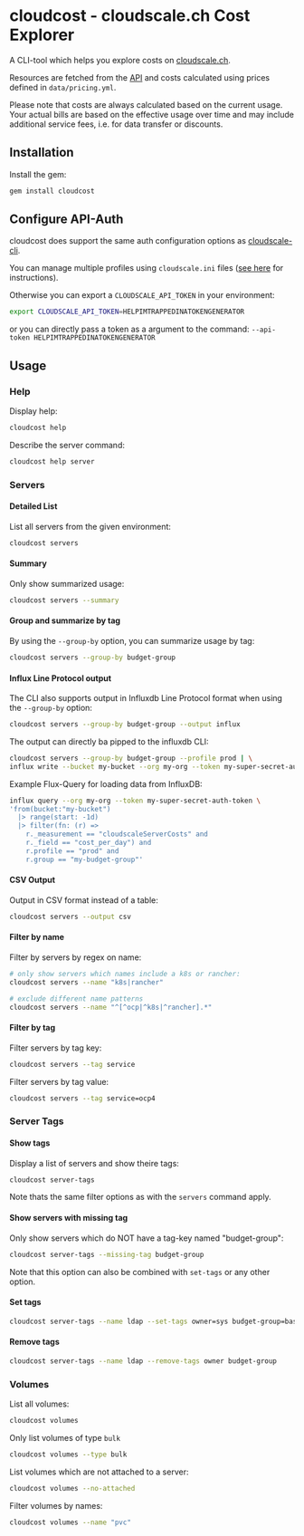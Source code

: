 # cloudcost - cloudscale.ch Cost Explorer

A CLI-tool which helps you explore costs on [cloudscale.ch](https://www.cloudscale.ch).

Resources are fetched from the [API](https://www.cloudscale.ch/en/api/v1) and costs calculated using prices defined in `data/pricing.yml`.

Please note that costs are always calculated based on the current usage.
Your actual bills are based on the effective usage over time and may include additional service fees, i.e. for data transfer or discounts.  

## Installation

Install the gem:

```sh
gem install cloudcost
```

## Configure API-Auth

cloudcost does support the same auth configuration options as [cloudscale-cli](https://cloudscale-ch.github.io/cloudscale-cli/).

You can manage multiple profiles using `cloudscale.ini` files ([see here](https://cloudscale-ch.github.io/cloudscale-cli/auth/) for instructions). 


Otherwise you can export a `CLOUDSCALE_API_TOKEN` in your environment:

```sh
export CLOUDSCALE_API_TOKEN=HELPIMTRAPPEDINATOKENGENERATOR
```

or you can directly pass a token as a argument to the command: `--api-token HELPIMTRAPPEDINATOKENGENERATOR`

## Usage

### Help

Display help:

```sh
cloudcost help
```

Describe the server command:

```sh
cloudcost help server
```

### Servers

#### Detailed List

List all servers from the given environment:

```sh
cloudcost servers
```

#### Summary

Only show summarized usage:

```sh
cloudcost servers --summary
```

#### Group and summarize by tag

By using the `--group-by` option, you can summarize usage by tag:

```sh
cloudcost servers --group-by budget-group
```

#### Influx Line Protocol output

The CLI also supports output in Influxdb Line Protocol format when using the `--group-by` option:

```sh
cloudcost servers --group-by budget-group --output influx
```

The output can directly ba pipped to the influxdb CLI:

```sh
cloudcost servers --group-by budget-group --profile prod | \
influx write --bucket my-bucket --org my-org --token my-super-secret-auth-token
```

Example Flux-Query for loading data from InfluxDB:

```sh
influx query --org my-org --token my-super-secret-auth-token \
'from(bucket:"my-bucket")
  |> range(start: -1d)
  |> filter(fn: (r) =>
    r._measurement == "cloudscaleServerCosts" and
    r._field == "cost_per_day") and
    r.profile == "prod" and 
    r.group == "my-budget-group"'
```

#### CSV Output

Output in CSV format instead of a table:

```sh
cloudcost servers --output csv
```

#### Filter by name

Filter by servers by regex on name:

```sh
# only show servers which names include a k8s or rancher:
cloudcost servers --name "k8s|rancher"

# exclude different name patterns
cloudcost servers --name "^[^ocp|^k8s|^rancher].*"
```

#### Filter by tag

Filter servers by tag key:

```sh
cloudcost servers --tag service
```

Filter servers by tag value:

```sh
cloudcost servers --tag service=ocp4
```

### Server Tags

#### Show tags

Display a list of servers and show theire tags:

```sh
cloudcost server-tags
```

Note thats the same filter options as with the `servers` command apply.

#### Show servers with missing tag

Only show servers which do NOT have a tag-key named "budget-group":

```sh
cloudcost server-tags --missing-tag budget-group
```

Note that this option can also be combined with `set-tags` or any other option.

#### Set tags

```sh
cloudcost server-tags --name ldap --set-tags owner=sys budget-group=base-infrastructure
```

#### Remove tags

```sh
cloudcost server-tags --name ldap --remove-tags owner budget-group
```

### Volumes

List all volumes:

```sh
cloudcost volumes
```

Only list volumes of type `bulk`

```sh
cloudcost volumes --type bulk
```

List volumes which are not attached to a server:

```sh
cloudcost volumes --no-attached
```

Filter volumes by names:

```sh
cloudcost volumes --name "pvc"
```
